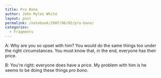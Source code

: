 ```yaml
---
title: Pro Bono
author: John Myles White
layout: post
permalink: /notebook/2007/06/02/pro-bono/
categories:
  - Fragments
---
```


A: Why are you so upset with him? You would do the same things too under the right circumstances. You must know that, in the end, everyone has their price.  

B: You're right: everyone does have a price. My problem with him is he seems to be doing these things *pro bono*.
